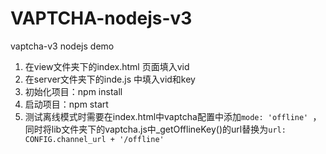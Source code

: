 # VAPTCHA-nodejs-v3
vaptcha-v3 nodejs demo

1. 在view文件夹下的index.html 页面填入vid
2. 在server文件夹下的inde.js 中填入vid和key
3. 初始化项目：npm install
4. 启动项目：npm start 
5. 测试离线模式时需要在index.html中vaptcha配置中添加`mode: 'offline' `，同时将lib文件夹下的vaptcha.js中_getOfflineKey()的url替换为`url: CONFIG.channel_url + '/offline'`

